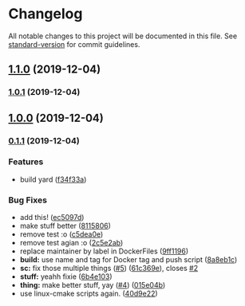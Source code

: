 # Changelog

All notable changes to this project will be documented in this file. See [standard-version](https://github.com/conventional-changelog/standard-version) for commit guidelines.

## [1.1.0](https://github.com/vidavidorra/template/compare/v1.0.0...v1.1.0) (2019-12-04)

### [1.0.1](https://github.com/vidavidorra/template/compare/v1.0.0...v1.0.1) (2019-12-04)

## [1.0.0](https://github.com/vidavidorra/template/compare/v0.1.1...v1.0.0) (2019-12-04)

### [0.1.1](https://github.com/vidavidorra/template/compare/v3.0.0...v0.1.1) (2019-12-04)

### Features

- build yard ([f34f33a](https://github.com/vidavidorra/template/commit/f34f33a8f4b32222259ea1deb25abbb0b4441199))

### Bug Fixes

- add this! ([ec5097d](https://github.com/vidavidorra/template/commit/ec5097d0a0f2dbb4dafc92c7a304a77c2754566e))
- make stuff better ([8115806](https://github.com/vidavidorra/template/commit/8115806c74e98cbf83cb30d62a5911c285391ab3))
- remove test :o ([c5dea0e](https://github.com/vidavidorra/template/commit/c5dea0e43c01ca4fdd28d9a707aef00f3ceebf56))
- remove test agian :o ([2c5e2ab](https://github.com/vidavidorra/template/commit/2c5e2abe326fc7d6aaa96e8a7ce13ed54ca73078))
- replace maintainer by label in DockerFiles ([9ff1196](https://github.com/vidavidorra/template/commit/9ff119667fe2805acb7080bd05bb0f167f156619))
- **build:** use name and tag for Docker tag and push script ([8a8eb1c](https://github.com/vidavidorra/template/commit/8a8eb1c1089ce05d8c76c88cfcbdc93431dc6b7f))
- **sc:** fix those multiple things ([#5](https://github.com/vidavidorra/template/issues/5)) ([61c369e](https://github.com/vidavidorra/template/commit/61c369edc0a28c78b5f43f5dbe64b2bf1207ac6b)), closes [#2](https://github.com/vidavidorra/template/issues/2)
- **stuff:** yeahh fixie ([6b4e103](https://github.com/vidavidorra/template/commit/6b4e1037a8eb8d1296a4d684a7d539b32b3ee69b))
- **thing:** make better stuff, yay ([#4](https://github.com/vidavidorra/template/issues/4)) ([015e04b](https://github.com/vidavidorra/template/commit/015e04bdfea89d58063a6ed30717401c2b3625a4))
- use linux-cmake scripts again. ([40d9e22](https://github.com/vidavidorra/template/commit/40d9e22dc9739f0ce566fac7239c49b7e2cf161b))
